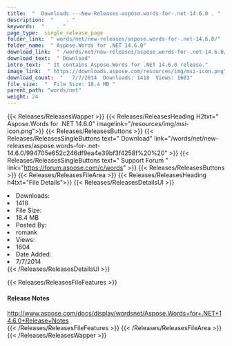 ```yaml
---
title:  "  Downloads ---New-Releases-aspose.words-for-.net-14.6.0 . " 
description:  "    . " 
keywords:  "    . " 
page_type:  single_release_page
folder_link:  " words/net/new-releases/aspose.words-for-.net-14.6.0/"
folder_name:  " Aspose.Words for .NET 14.6.0"
download_link:  " /words/net/new-releases/aspose.words-for-.net-14.6.0/994705e652c246df9ea4e39bf3f4258f"
download_text:  " Download"
intro_text:  " It contains Aspose.Words for .NET 14.6.0 release."
image_link:  " https://downloads.aspose.com/resources/img/msi-icon.png"
download_count:  "   7/7/2014  Downloads: 1418  Views: 1603"
file_size:  "  File Size: 18.4 MB "
parent_path: "words/net"
weight: 24 
---
```


{{< Releases/ReleasesWapper >}}
  {{< Releases/ReleasesHeading H2txt=" Aspose.Words for .NET 14.6.0" imagelink="/resources/img/msi-icon.png">}}
  {{< Releases/ReleasesButtons >}}
    {{< Releases/ReleasesSingleButtons text=" Download" link="/words/net/new-releases/aspose.words-for-.net-14.6.0/994705e652c246df9ea4e39bf3f4258f%20%20" >}}
    {{< Releases/ReleasesSingleButtons text=" Support Forum " link="https://forum.aspose.com/c/words" >}}
  {{< Releases/ReleasesButtons >}}
  {{< Releases/ReleasesFileArea >}}
    {{< Releases/ReleasesHeading h4txt="File Details">}}
    {{< Releases/ReleasesDetailsUl >}}
             <li>Downloads:</li><li>1418</li><li>File Size:</li><li>18.4 MB</li><li>Posted By:</li><li>romank</li><li>Views:</li><li>1604</li><li>Date Added:</li><li>7/7/2014</li>
    {{< /Releases/ReleasesDetailsUl >}}

  {{< Releases/ReleasesFileFeatures >}}
      <h4>Release Notes</h4><div><a href="http://www.aspose.com/docs/display/wordsnet/Aspose.Words+for+.NET+14.6.0+Release+Notes">http://www.aspose.com/docs/display/wordsnet/Aspose.Words+for+.NET+14.6.0+Release+Notes</a></div>
  {{< /Releases/ReleasesFileFeatures >}}
 {{< /Releases/ReleasesFileArea >}}
{{< /Releases/ReleasesWapper >}}


